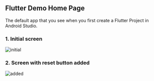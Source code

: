 ## Flutter Demo Home Page 

The default app that you see when you first create a Flutter Project in Android Studio.

### 1. Initial screen 
![initial]([https://github.com/learntosurf/FlutterDemo/issues/new](https://github.com/learntosurf/FlutterDemo/assets/127649791/aacd9e28-abda-42e0-bdba-744fb62aae28))

### 2. Screen with reset button added 
![added]([https://github.com/learntosurf/FlutterDemo/assets/127649791/74d3d68c-5297-4359-9882-04747f1a7d3](https://github.com/learntosurf/FlutterDemo/assets/127649791/74d3d68c-5297-4359-9882-04747f1a7d3e))
